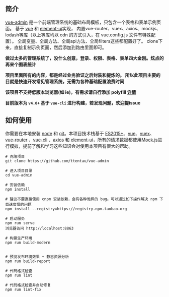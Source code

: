  
## 简介

[vue-admin](https://github.com/ttentau/vue-admin) 是一个前端管理系统的基础布局模板，只包含一个表格和表单示例页面。
基于 [vue](https://github.com/vuejs/vue) 和 [element-ui](https://github.com/ElemeFE/element)实现，
内置vue-router、vuex、axios、mockjs、lodash等库（以上等库均以 cdn 的方式引入，在 vue.config.js 文件有特殊配置）。
全局变量、全局方法、全局api方法、全局filters这些都配置好了。
clone下来，直接复制示例页面，然后添加到路由里面即可。


**做过太多的管理系统了，没什么创意，登录、权限、表格、表单四大金刚。炫点的再来个图表统计**

**项目里面所有的内容，都是经过业务验证之后封装和提炼的。
所以此项目主要的目就是快速开发常见管理系统，无需为各种基础配置浪费时间**

**该项目不支持低版本浏览器(如 ie)，有需求请自行添加 polyfill [详情](https://github.com/PanJiaChen/vue-element-admin/wiki#babel-polyfill)**

**目前版本为 `v4.0+` 基于 `vue-cli` 进行构建，若发现问题，欢迎提issue**

## 如何使用

你需要在本地安装 [node](http://nodejs.org/) 和 [git](https://git-scm.com/)。本项目技术栈基于 [ES2015+](http://es6.ruanyifeng.com/)、[vue](https://cn.vuejs.org/index.html)、[vuex](https://vuex.vuejs.org/zh-cn/)、[vue-router](https://router.vuejs.org/zh-cn/) 、[vue-cli](https://github.com/vuejs/vue-cli) 、[axios](https://github.com/axios/axios) 和 [element-ui](https://github.com/ElemeFE/element)，所有的请求数据都使用[Mock.js](https://github.com/nuysoft/Mock)进行模拟，提前了解和学习这些知识会对使用本项目有很大的帮助。

```
# 克隆项目
git clone https://github.com/ttentau/vue-admin

# 进入项目目录
cd vue-admin

# 安装依赖
npm install

# 建议不要直接使用 cnpm 安装依赖，会有各种诡异的 bug。可以通过如下操作解决 npm 下载速度慢的问题
npm install --registry=https://registry.npm.taobao.org

# 启动服务
npm run serve
浏览器访问 http://localhost:8863

# 构建生产环境
npm run build-modern


# 预览发布环境效果 + 静态资源分析
npm run build-report

# 代码格式检查
npm run lint

# 代码格式检查并自动修复
npm run lint-fix
```
